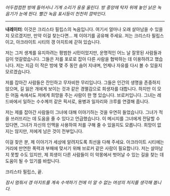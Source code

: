 _어두컴컴한 방에 들어서니 기계 소리가 웅웅 울린다. 방 중앙에 탁자 위에 놓인 낡은 녹음기가 눈에 띈다. 빨간 녹음 표시등이 천천히 깜박인다._

---

**내레이터**: 이것은 크리스타 필립스의 녹음입니다. 여기서 얼마나 오래 살아남을 수 있을지 모르겠지만, 만약 이걸 찾는다면... 제 이야기를 공유해 주세요. 저는 크리스타 필립스이고, 아크라이트 시티의 갱 아지트에 갇혀 있습니다.

저는 그저 생계를 유지하려는 평범한 시민이었지만, 운명적인 어느 날 잘못된 사람들과 길이 엇갈렸습니다. 그들은 저를 포로로 잡아 다른 사람을 협박하는 데 이용하려고 했습니다. 저는 지금 이 작은 방에 몇 주 동안 숨어 지내며, 언제나 자유를 다시 볼 수 있을지 모르겠습니다.

저를 잡아간 사람들은 잔인하고 무자비한 무리입니다. 그들은 인간의 생명을 존중하지 않으며, 길 잃은 개에게 보이는 것과 같은 경멸감으로 희생자를 대합니다. 하지만 이 모든 어둠 속에서도 저에게 희망을 주는 사람이 한 명 있습니다. 브로커입니다. 그녀는 레드바에서 일하는 수수께끼 같은 픽서로, 용병과 일자리와 크루를 연결해 줍니다.

저는 제를 잡아간 사람들이 그녀에 대해 이야기하는 것을 우연히 들었습니다. 그녀가 적을 쓰러뜨리는 데 도움을 줄 수 있다고 언급했습니다. 이 메시지를 그녀에게 전달할 수 있다면, 그녀가 자신의 인맥을 사용하여 저를 구해 줄 수 있을지도 모릅니다. 희망이 없지는 않지만, 저에게 남은 것이 전부입니다.

이걸 찾은 분, 제 이야기가 세상에 알려지도록 최선을 다해 주세요. 아크라이트 시티에는 거리에 만연한 폭력과 부패에 맞서기 위해 브로커 같은 사람이 필요합니다. 저는 살아남지 못할 수도 있지만, 제 희생이 다른 사람들이 이 악몽에서 벗어날 수 있는 길을 찾는 데 도움이 될 수 있기를 바랍니다.

크리스타 필립스, 끝.

_잠시 멈춰서 갱 아지트를 계속 수색하기 전에 이 알 수 없는 여성의 처지를 생각해 봅니다._
